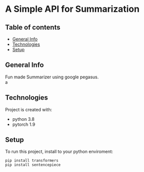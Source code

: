 # A Simple API for Summarization 

## Table of contents 
* [General Info](#general-Info)
* [Technologies](#technologies)
* [Setup](#setup)

## General Info 
Fun made Summarizer using google pegasus.\
a


## Technologies 
Project is created with:

* python 3.8
* pytorch 1.9

## Setup
To run this project, install to your python enviroment:
```
pip install transformers
pip install sentencepiece
```
